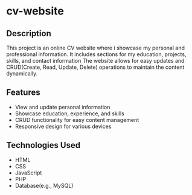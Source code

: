 # cv-website

## Description
This project is an online CV website where i showcase my personal and professional information.
It includes sections for my education, projects, skills, and contact information
The website allows for easy updates and CRUD(Create, Read, Update, Delete) operations to maintain the content dynamically.

## Features
- View and update personal information
- Showcase education, experience, and skills
- CRUD functionality for easy content management
- Responsive design for various devices

## Technologies Used
- HTML
- CSS
- JavaScript
- PHP
- Database(e.g., MySQL)